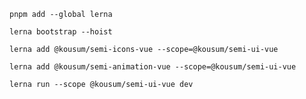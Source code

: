 `pnpm add --global lerna`

`lerna bootstrap --hoist`

`lerna add @kousum/semi-icons-vue --scope=@kousum/semi-ui-vue`


`lerna add @kousum/semi-animation-vue --scope=@kousum/semi-ui-vue`


`lerna run --scope @kousum/semi-ui-vue dev`
